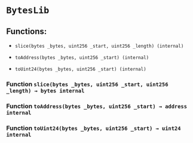 # `BytesLib`

## Functions:

- `slice(bytes _bytes, uint256 _start, uint256 _length) (internal)`

- `toAddress(bytes _bytes, uint256 _start) (internal)`

- `toUint24(bytes _bytes, uint256 _start) (internal)`

### Function `slice(bytes _bytes, uint256 _start, uint256 _length) → bytes internal`

### Function `toAddress(bytes _bytes, uint256 _start) → address internal`

### Function `toUint24(bytes _bytes, uint256 _start) → uint24 internal`
